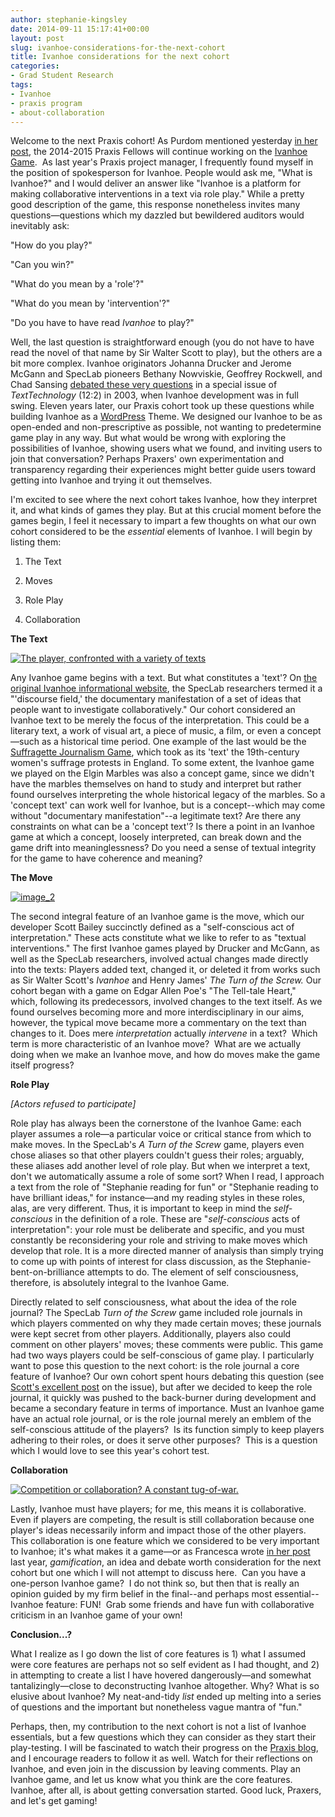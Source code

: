 ```yaml
---
author: stephanie-kingsley
date: 2014-09-11 15:17:41+00:00
layout: post
slug: ivanhoe-considerations-for-the-next-cohort
title: Ivanhoe considerations for the next cohort
categories:
- Grad Student Research
tags:
- Ivanhoe
- praxis program
- about-collaboration
---
```


Welcome to the next Praxis cohort! As Purdom mentioned yesterday [in her post](http://scholarslab.org/announcements/fellows/), the 2014-2015 Praxis Fellows will continue working on the [Ivanhoe Game](http://ivanhoe.scholarslab.org/).  As last year's Praxis project manager, I frequently found myself in the position of spokesperson for Ivanhoe. People would ask me, "What is Ivanhoe?" and I would deliver an answer like "Ivanhoe is a platform for making collaborative interventions in a text via role play." While a pretty good description of the game, this response nonetheless invites many questions&mdash;questions which my dazzled but bewildered auditors would inevitably ask:

"How do you play?"

"Can you win?"

"What do you mean by a 'role'?"

"What do you mean by 'intervention'?"

"Do you have to have read _Ivanhoe_ to play?"

Well, the last question is straightforward enough (you do not have to have read the novel of that name by Sir Walter Scott to play), but the others are a bit more complex. Ivanhoe originators Johanna Drucker and Jerome McGann and SpecLab pioneers Bethany Nowviskie, Geoffrey Rockwell, and Chad Sansing [debated these very questions](http://www.ivanhoegame.org/?page_id=21) in a special issue of _TextTechnology_ (12:2) in 2003, when Ivanhoe development was in full swing. Eleven years later, our Praxis cohort took up these questions while building Ivanhoe as a [WordPress](http://wordpress.org/) Theme. We designed our Ivanhoe to be as open-ended and non-prescriptive as possible, not wanting to predetermine game play in any way. But what would be wrong with exploring the possibilities of Ivanhoe, showing users what we found, and inviting users to join that conversation? Perhaps Praxers' own experimentation and transparency regarding their experiences might better guide users toward getting into Ivanhoe and trying it out themselves.

I'm excited to see where the next cohort takes Ivanhoe, how they interpret it, and what kinds of games they play. But at this crucial moment before the games begin, I feel it necessary to impart a few thoughts on what our own cohort considered to be the _essential_ elements of Ivanhoe. I will begin by listing them:




  1. The Text


  2. Moves


  3. Role Play


  4. Collaboration


**The Text**

[![The player, confronted with a variety of texts](http://static.scholarslab.org/wp-content/uploads/2014/09/image_5-300x225.jpg)](http://static.scholarslab.org/wp-content/uploads/2014/09/image_5.jpg)

Any Ivanhoe game begins with a text. But what constitutes a 'text'? On [the original Ivanhoe informational website](http://www.ivanhoegame.org/?page_id=21), the SpecLab researchers termed it a "'discourse field,' the documentary manifestation of a set of ideas that people want to investigate collaboratively." Our cohort considered an Ivanhoe text to be merely the focus of the interpretation. This could be a literary text, a work of visual art, a piece of music, a film, or even a concept&mdash;such as a historical time period. One example of the last would be the[ Suffragette Journalism Game](http://www.scholarslab.org/grad-student-research/a-review-of-the-suffragette-game/), which took as its 'text' the 19th-century women's suffrage protests in England. To some extent, the Ivanhoe game we played on the Elgin Marbles was also a concept game, since we didn't have the marbles themselves on hand to study and interpret but rather found ourselves interpreting the whole historical legacy of the marbles. So a 'concept text' can work well for Ivanhoe, but is a concept--which may come without "documentary manifestation"--a legitimate text? Are there any constraints on what can be a 'concept text'? Is there a point in an Ivanhoe game at which a concept, loosely interpreted, can break down and the game drift into meaninglessness? Do you need a sense of textual integrity for the game to have coherence and meaning?

**The Move**

[![image_2](http://static.scholarslab.org/wp-content/uploads/2014/09/image_21-300x225.jpg)](http://static.scholarslab.org/wp-content/uploads/2014/09/image_21.jpg)

The second integral feature of an Ivanhoe game is the move, which our developer Scott Bailey succinctly defined as a "self-conscious act of interpretation." These acts constitute what we like to refer to as "textual interventions." The first Ivanhoe games played by Drucker and McGann, as well as the SpecLab researchers, involved actual changes made directly into the texts: Players added text, changed it, or deleted it from works such as Sir Walter Scott's _Ivanhoe_ and Henry James' _The Turn of the Screw._ Our cohort began with a game on Edgar Allen Poe's "The Tell-tale Heart," which, following its predecessors, involved changes to the text itself. As we found ourselves becoming more and more interdisciplinary in our aims, however, the typical move became more a commentary on the text than changes to it. Does mere _interpretation_ actually _intervene_ in a text?  Which term is more characteristic of an Ivanhoe move?  What are we actually doing when we make an Ivanhoe move, and how do moves make the game itself progress?

**Role Play**

_[Actors refused to participate]_

Role play has always been the cornerstone of the Ivanhoe Game: each player assumes a role&mdash;a particular voice or critical stance from which to make moves. In the SpecLab's _A Turn of the Screw_ game, players even chose aliases so that other players couldn't guess their roles; arguably, these aliases add another level of role play. But when we interpret a text, don't we automatically assume a role of some sort? When I read, I approach a text from the role of "Stephanie reading for fun" or "Stephanie reading to have brilliant ideas," for instance&mdash;and my reading styles in these roles, alas, are very different. Thus, it is important to keep in mind the _self-conscious_ in the definition of a role. These are "_self-conscious_ acts of interpretation": your role must be deliberate and specific, and you must constantly be reconsidering your role and striving to make moves which develop that role. It is a more directed manner of analysis than simply trying to come up with points of interest for class discussion, as the Stephanie-bent-on-brilliance attempts to do. The element of self consciousness, therefore, is absolutely integral to the Ivanhoe Game.

Directly related to self consciousness, what about the idea of the role journal? The SpecLab _Turn of the Screw_ game included role journals in which players commented on why they made certain moves; these journals were kept secret from other players. Additionally, players also could comment on other players' moves; these comments were public. This game had two ways players could be self-conscious of game play. I particularly want to pose this question to the next cohort: is the role journal a core feature of Ivanhoe? Our own cohort spent hours debating this question (see [Scott's excellent post](http://www.scholarslab.org/grad-student-research/role-journals-texts-pedagogy-and-pragmatism/) on the issue), but after we decided to keep the role journal, it quickly was pushed to the back-burner during development and became a secondary feature in terms of importance. Must an Ivanhoe game have an actual role journal, or is the role journal merely an emblem of the self-conscious attitude of the players?  Is its function simply to keep players adhering to their roles, or does it serve other purposes?  This is a question which I would love to see this year's cohort test.

**Collaboration**

[![Competition or collaboration? A constant tug-of-war.](http://static.scholarslab.org/wp-content/uploads/2014/09/image-300x225.jpg)](http://static.scholarslab.org/wp-content/uploads/2014/09/image.jpg)

Lastly, Ivanhoe must have players; for me, this means it is collaborative. Even if players are competing, the result is still collaboration because one player's ideas necessarily inform and impact those of the other players. This collaboration is one feature which we considered to be very important to Ivanhoe; it's what makes it a game&mdash;or as Francesca wrote [in her post ](http://www.scholarslab.org/grad-student-research/look-its-a-game-its-a-simulation-no-its-gamification/)last year, _gamification_, an idea and debate worth consideration for the next cohort but one which I will not attempt to discuss here.  Can you have a one-person Ivanhoe game?  I do not think so, but then that is really an opinion guided by my firm belief in the final--and perhaps most essential--Ivanhoe feature: FUN!  Grab some friends and have fun with collaborative criticism in an Ivanhoe game of your own!

**Conclusion...?**

What I realize as I go down the list of core features is 1) what I assumed were core features are perhaps not so self evident as I had thought, and 2) in attempting to create a list I have hovered dangerously&mdash;and somewhat tantalizingly&mdash;close to deconstructing Ivanhoe altogether. Why? What is so elusive about Ivanhoe? My neat-and-tidy _list_ ended up melting into a series of questions and the important but nonetheless vague mantra of "fun."

Perhaps, then, my contribution to the next cohort is not a list of Ivanhoe essentials, but a few questions which they can consider as they start their play-testing. I will be fascinated to watch their progress on the [Praxis blog](http://praxis.scholarslab.org/), and I encourage readers to follow it as well. Watch for their reflections on Ivanhoe, and even join in the discussion by leaving comments. Play an Ivanhoe game, and let us know what you think are the core features. Ivanhoe, after all, is about getting conversation started. Good luck, Praxers, and let's get gaming!

